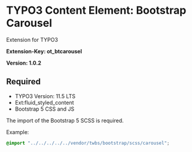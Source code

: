 TYPO3 Content Element: Bootstrap Carousel
===========================================

Extension for TYPO3

**Extension-Key: ot_btcarousel**

**Version: 1.0.2**

## Required

* TYPO3 Version: 11.5 LTS
* Ext:fluid_styled_content
* Bootstrap 5 CSS and JS

The import of the Bootstrap 5 SCSS is required.

Example:

```scss
@import "../../../../../vendor/twbs/bootstrap/scss/carousel";
```

